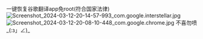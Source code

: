 一键恢复谷歌翻译app免root(符合国家法律)
<img src="https://fs-im-kefu.7moor-fs1.com/29397395/4d2c3f00-7d4c-11e5-af15-41bf63ae4ea0/1710245717746/Screenshot_2024-03-12-20-14-57-993_com.google.interstellar.jpg" alt="Screenshot_2024-03-12-20-14-57-993_com.google.interstellar.jpg"/>
<img src="https://fs-im-kefu.7moor-fs1.com/29397395/4d2c3f00-7d4c-11e5-af15-41bf63ae4ea0/1710245509480/Screenshot_2024-03-12-20-08-10-448_com.google.chrome.jpg" alt="Screenshot_2024-03-12-20-08-10-448_com.google.chrome.jpg"/>
不喜勿喷_(:з」∠)_

